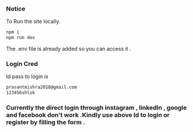 ### Notice
To Run the site locally.
```sh
npm i
npm run dev
```
The .env file is already added so you can access it .
### Login Cred
Id pass to login is 
```sh
prasantmishra2018@gmail.com
123456shlok
```
### Currently the direct login through instagram , linkedIn , google and facebook don't work .Kindly use above Id to login or register by filling the form .
